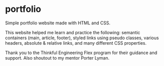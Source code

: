 # portfolio
Simple portfolio website made with HTML and CSS.

This website helped me learn and practice the following: semantic containers (main, article, footer), 
styled links using pseudo classes, various headers, absolute & relative links, and many different CSS properties. 

Thank you to the Thinkful Engineering Flex program for their guidance and support.
Also shoutout to my mentor Porter Lyman.
